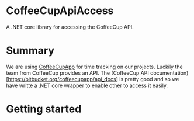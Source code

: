 # CoffeeCupApiAccess
A .NET core library for accessing the CoffeeCup API.

# Summary
We are using [CoffeeCupApp](https://www.coffeecupapp.com) for time tracking on our projects. Luckily the team from CoffeeCup provides an API. The (CoffeeCup API documentation)[https://bitbucket.org/coffeecupapp/api_docs]  is pretty good and so we have writte a .NET core wrapper to enable other to access it easily.

# Getting started


    